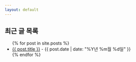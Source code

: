 ```yaml
---
layout: default
---
```


## 최근 글 목록

<ul>
  {% for post in site.posts %}
    <li>
      <a href="{{ post.url | relative_url }}">{{ post.title }}</a>
      <span> - {{ post.date | date: "%Y년 %m월 %d일" }}</span>
    </li>
  {% endfor %}
</ul>
